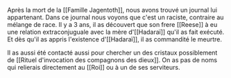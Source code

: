 Après la mort de la [[Famille Jagentoth]], nous avons trouvé un journal lui appartenant. Dans ce journal nous voyons que c'est un raciste, contraire au mélange de race. Il y a 3 ans, il as découvert que son frere [[Reese]] à eu une relation extraconjuguale avec la mère d'[[Hadaraï]] qu'il as fait exécuté. Et dès qu'il as appris l'existence d'[[Hadaraï]], il as commandité le meurtre.

Il as aussi été contacté aussi pour chercher un des cristaux possiblement de [[Rituel d'invocation des compagnons des dieux]]. On as pas de noms qui relierais directement au [[Roi]] ou à un de ses serviteurs.